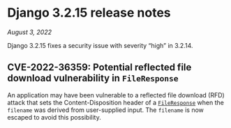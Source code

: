 # Django 3.2.15 release notes

*August 3, 2022*

Django 3.2.15 fixes a security issue with severity “high” in 3.2.14.

## CVE-2022-36359: Potential reflected file download vulnerability in `FileResponse`

An application may have been vulnerable to a reflected file download (RFD)
attack that sets the Content-Disposition header of a
[`FileResponse`](../ref/request-response.md#django.http.FileResponse) when the `filename` was derived from
user-supplied input. The `filename` is now escaped to avoid this possibility.
